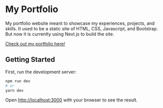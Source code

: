# My Portfolio

My portfolio website meant to showcase my experiences, projects, and skills. It used to be a static site of HTML, CSS, Javascript, and Bootstrap. But now it is currenlty using Next.js to build the site.

[Check out my portfolio here!](https://chrisvaldez.dev)

## Getting Started

First, run the development server:

```bash
npm run dev
# or
yarn dev
```

Open [http://localhost:3000](http://localhost:3000) with your browser to see the result.
